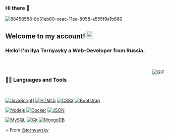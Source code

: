 ### Hi there 👋

![88458558-8c31eb80-ceac-11ea-8058-a555f9e1b660](https://user-images.githubusercontent.com/105453132/227789354-2a571504-2081-497b-8c11-05caf1f29aae.png)



    
## Welcome to my account! <img src="https://github.com/TheDudeThatCode/TheDudeThatCode/blob/master/Assets/Earth.gif" width="24px">

### Hello! I'm Ilya Ternyavky a Web-Developer from Russia.


<br />
<br />

  <img align="right" alt="GIF" src="https://media.giphy.com/media/836HiJc7pgzy8iNXCn/giphy.gif" />
  
### 👨‍💻 Languages and Tools

<br />

[![JavaScript](https://img.shields.io/badge/-JavaScript-black?style=flat&logo=javascript&link=https://github.com/ternyavsky)](https://github.com/ternyavsky)] 
[![HTML5](https://img.shields.io/badge/-HTML5-E34F26?style=flat&logo=html5&logoColor=white&link=https://github.com/ternyavsky)](https://github.com/ternyavsky) 
[![CSS3](https://img.shields.io/badge/-CSS3-1572B6?style=flat&logo=css3&link=https://github.com/ternyavsky)](https://github.com/ternyavsky) 
[![Bootstrap](https://img.shields.io/badge/-Bootstrap-563D7C?style=flat&logo=bootstrap&link=https://github.com/ternyavsky)](https://github.com/ternyavsky) 

[![Nodejs](https://img.shields.io/badge/-Nodejs-green?style=flat&logo=Node.js&link=https://github.com/ternyavsky)](https://github.com/ternyavsky) 
[![Docker](https://img.shields.io/badge/-Docker-black?style=flat&logo=docker&link=https://github.com/ternyavsky)](https://github.com/ternyavsky) 
[![JSON](https://img.shields.io/badge/-json-02569B?style=flat&logo=json&link=https://github.com/ternyavsky)](https://github.com/ternyavsky)

[![MySQL](https://img.shields.io/badge/-MySQL-black?style=flat&logo=mysql&link=https://github.com/ternyavsky)](https://github.com/ternyavsky)
[![Git](https://img.shields.io/badge/-Git-black?style=flat&logo=git&link=https://github.com/ternyavsky)](https://github.com/ternyavsky) 
[![MongoDB](https://img.shields.io/badge/-MongoDB-FCA121?style=flat&logo=mongodb&link=https://github.com/ternyavsky)](https://github.com/ternyavsky)

⭐️ From [@ternyavsky](https://github.com/ternyavsky)
